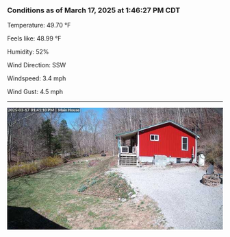 ### Conditions as of March 17, 2025 at 1:46:27 PM CDT 

Temperature: 49.70 &deg;F

Feels like: 48.99 &deg;F

Humidity: 52%

Wind Direction: SSW

Windspeed: 3.4 mph

Wind Gust: 4.5 mph

---

<img src="./images/latest.jpeg"/>


